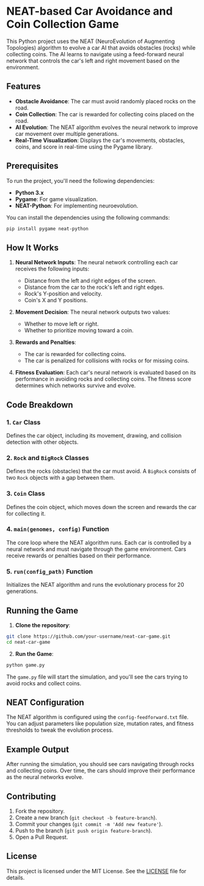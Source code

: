 # NEAT-based Car Avoidance and Coin Collection Game

This Python project uses the NEAT (NeuroEvolution of Augmenting Topologies) algorithm to evolve a car AI that avoids obstacles (rocks) while collecting coins. The AI learns to navigate using a feed-forward neural network that controls the car's left and right movement based on the environment.

## Features
- **Obstacle Avoidance**: The car must avoid randomly placed rocks on the road.
- **Coin Collection**: The car is rewarded for collecting coins placed on the road.
- **AI Evolution**: The NEAT algorithm evolves the neural network to improve car movement over multiple generations.
- **Real-Time Visualization**: Displays the car's movements, obstacles, coins, and score in real-time using the Pygame library.

## Prerequisites

To run the project, you'll need the following dependencies:

- **Python 3.x**
- **Pygame**: For game visualization.
- **NEAT-Python**: For implementing neuroevolution.

You can install the dependencies using the following commands:

```bash
pip install pygame neat-python
```

## How It Works

1. **Neural Network Inputs**: The neural network controlling each car receives the following inputs:
    - Distance from the left and right edges of the screen.
    - Distance from the car to the rock's left and right edges.
    - Rock's Y-position and velocity.
    - Coin's X and Y positions.

2. **Movement Decision**: The neural network outputs two values:
    - Whether to move left or right.
    - Whether to prioritize moving toward a coin.

3. **Rewards and Penalties**:
    - The car is rewarded for collecting coins.
    - The car is penalized for collisions with rocks or for missing coins.

4. **Fitness Evaluation**: Each car's neural network is evaluated based on its performance in avoiding rocks and collecting coins. The fitness score determines which networks survive and evolve.

## Code Breakdown

### 1. `Car` Class
Defines the car object, including its movement, drawing, and collision detection with other objects.

### 2. `Rock` and `BigRock` Classes
Defines the rocks (obstacles) that the car must avoid. A `BigRock` consists of two `Rock` objects with a gap between them.

### 3. `Coin` Class
Defines the coin object, which moves down the screen and rewards the car for collecting it.

### 4. `main(genomes, config)` Function
The core loop where the NEAT algorithm runs. Each car is controlled by a neural network and must navigate through the game environment. Cars receive rewards or penalties based on their performance.

### 5. `run(config_path)` Function
Initializes the NEAT algorithm and runs the evolutionary process for 20 generations.

## Running the Game

1. **Clone the repository**:

```bash
git clone https://github.com/your-username/neat-car-game.git
cd neat-car-game
```

2. **Run the Game**:

```bash
python game.py
```

The `game.py` file will start the simulation, and you'll see the cars trying to avoid rocks and collect coins.

## NEAT Configuration

The NEAT algorithm is configured using the `config-feedforward.txt` file. You can adjust parameters like population size, mutation rates, and fitness thresholds to tweak the evolution process.

## Example Output

After running the simulation, you should see cars navigating through rocks and collecting coins. Over time, the cars should improve their performance as the neural networks evolve.

## Contributing

1. Fork the repository.
2. Create a new branch (`git checkout -b feature-branch`).
3. Commit your changes (`git commit -m 'Add new feature'`).
4. Push to the branch (`git push origin feature-branch`).
5. Open a Pull Request.

## License

This project is licensed under the MIT License. See the [LICENSE](./LICENSE) file for details.
